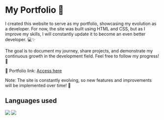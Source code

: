 # My Portfolio 🚀
I created this website to serve as my portfolio, showcasing my evolution as a developer. For now, the site was built using HTML and CSS, but as I improve my skills, I will constantly update it to become an even better developer. 💻✨

The goal is to document my journey, share projects, and demonstrate my continuous growth in the development field. Feel free to follow my progress! 🚀

🔗 Portfolio link: [Access here](https://mbdomingues.github.io/Portifolio-Website/)

Note: The site is constantly evolving, so new features and improvements will be implemented over time! 🔄

## Languages ​​used

<img src="https://img.shields.io/badge/html5-%23E34F26.svg?style=for-the-badge&logo=html5&logoColor=white"/>
<img src="https://img.shields.io/badge/css3-%231572B6.svg?style=for-the-badge&logo=css3&logoColor=white"/>





